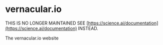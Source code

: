 # vernacular.io

THIS IS NO LONGER MAINTAINED SEE [https://science.ai/documentation](https://science.ai/documentation) INSTEAD.

The vernacular.io website
